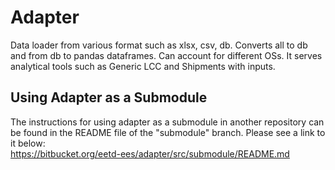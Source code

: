 # Adapter

Data loader from various format such as xlsx, csv, db. Converts all to db and from db to pandas dataframes. Can account for different OSs. It serves analytical tools such as Generic LCC and Shipments with inputs.

## Using Adapter as a Submodule

The instructions for using adapter as a submodule in another repository can be found in the README file of the "submodule" branch. Please see a link to it below:  
https://bitbucket.org/eetd-ees/adapter/src/submodule/README.md
